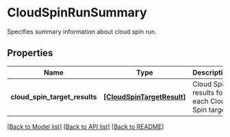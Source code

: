 # CloudSpinRunSummary

Specifies summary information about cloud spin run.

## Properties
Name | Type | Description | Notes
------------ | ------------- | ------------- | -------------
**cloud_spin_target_results** | [**[CloudSpinTargetResult]**](CloudSpinTargetResult.md) | Cloud Spin results for each Cloud Spin target. | [optional] 

[[Back to Model list]](../README.md#documentation-for-models) [[Back to API list]](../README.md#documentation-for-api-endpoints) [[Back to README]](../README.md)


